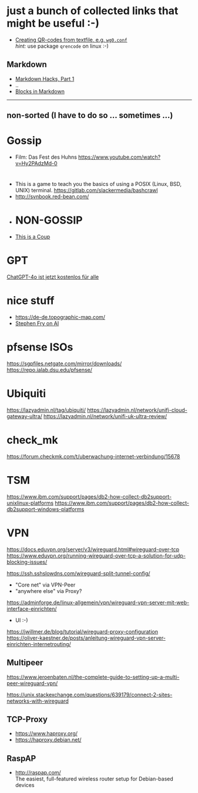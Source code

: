 # just a bunch of collected links that might be useful :-)

- [Creating QR-codes from textfile, e.g. `wg0.conf`](https://www.cyberciti.biz/faq/how-to-generate-wireguard-qr-code-on-linux-for-mobile/)<br>*hint:* use package `qrencode` on linux :-)

## Markdown
- [Markdown Hacks, Part 1](https://www.markdownguide.org/hacks/)
- ..
- [Blocks in Markdown](https://www.freecodecamp.org/news/how-to-create-notice-blocks-in-markdown/)

---
## non-sorted (I have to do so ... sometimes ...)
# Gossip
-  Film: Das Fest des Huhns
   https://www.youtube.com/watch?v=Hy2PAdzMd-0

# 

- This is a game to teach you the basics of using a POSIX (Linux, BSD, UNIX) terminal. 
  https://gitlab.com/slackermedia/bashcrawl
- http://svnbook.red-bean.com/
-   
  # NON-GOSSIP
- [This is a Coup](https://isthisacoup.com/)



# GPT

[ChatGPT-4o ist jetzt kostenlos für alle](https://www.heise.de/news/Ist-GPT-4o-nur-schnell-oder-auch-besser-Kostenlos-in-ChatGPT-9726508.html)

# nice stuff

- https://de-de.topographic-map.com/
- [Stephen Fry on AI](https://stephenfry.substack.com/p/ai-a-means-to-an-end-or-a-means-to)

# pfsense ISOs
https://sgpfiles.netgate.com/mirror/downloads/
https://repo.ialab.dsu.edu/pfsense/

# Ubiquiti
https://lazyadmin.nl/tag/ubiquiti/
https://lazyadmin.nl/network/unifi-cloud-gateway-ultra/
https://lazyadmin.nl/network/unifi-uk-ultra-review/

# check_mk
https://forum.checkmk.com/t/uberwachung-internet-verbindung/15678

# TSM
https://www.ibm.com/support/pages/db2-how-collect-db2support-unixlinux-platforms
https://www.ibm.com/support/pages/db2-how-collect-db2support-windows-platforms

# VPN

https://docs.eduvpn.org/server/v3/wireguard.html#wireguard-over-tcp
https://www.eduvpn.org/running-wireguard-over-tcp-a-solution-for-udp-blocking-issues/

https://ssh.sshslowdns.com/wireguard-split-tunnel-config/
- "Core net" via VPN-Peer
- "anywhere else"  via Proxy?

https://adminforge.de/linux-allgemein/vpn/wireguard-vpn-server-mit-web-interface-einrichten/
- UI :-)

https://jwillmer.de/blog/tutorial/wireguard-proxy-configuration
https://oliver-kaestner.de/posts/anleitung-wireguard-vpn-server-einrichten-internetrouting/

## Multipeer
https://www.jeroenbaten.nl/the-complete-guide-to-setting-up-a-multi-peer-wireguard-vpn/

https://unix.stackexchange.com/questions/639179/connect-2-sites-networks-with-wireguard

## TCP-Proxy
- https://www.haproxy.org/
- https://haproxy.debian.net/

## RaspAP
- http://raspap.com/ <br>
  The easiest, full-featured wireless router setup for Debian-based devices

